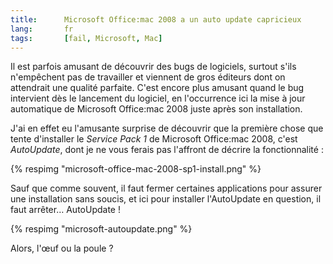```yaml
---
title:      Microsoft Office:mac 2008 a un auto update capricieux
lang:       fr
tags:       [fail, Microsoft, Mac]
---
```


Il est parfois amusant de découvrir des bugs de logiciels, surtout s'ils n'empêchent pas de travailler et viennent de gros éditeurs dont on attendrait une qualité parfaite. C'est encore plus amusant quand le bug intervient dès le lancement du logiciel, en l'occurrence ici la mise à jour automatique de Microsoft Office:mac 2008 juste après son installation.

J'ai en effet eu l'amusante surprise de découvrir que la première chose que tente d'installer le *Service Pack 1* de Microsoft Office:mac 2008, c'est *AutoUpdate*, dont je ne vous ferais pas l'affront de décrire la fonctionnalité :

{% respimg "microsoft-office-mac-2008-sp1-install.png" %}

Sauf que comme souvent, il faut fermer certaines applications pour assurer une installation sans soucis, et ici pour installer l'AutoUpdate en question, il faut arrêter… AutoUpdate !

{% respimg "microsoft-autoupdate.png" %}

Alors, l'œuf ou la poule ?
